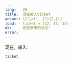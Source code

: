 ```yaml
---
lang:   ZH
title:  现在输入ticket
answer: \[(\d+(, )?){2,}\]
load:   ticket = [12, 47, 35]
ok:     还是原来的状态!
error:  
---
```


现在，输入:

    ticket
